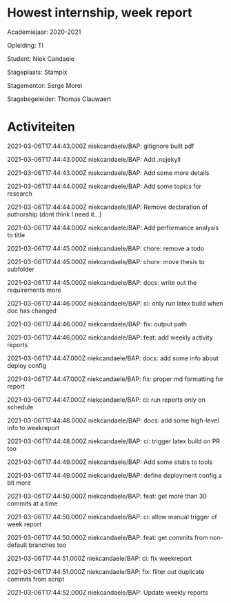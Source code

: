 # Howest internship, week report

Academiejaar: 2020-2021

Opleiding: TI

Student: Niek Candaele

Stageplaats: Stampix

Stagementor: Serge Morel

Stagebegeleider: Thomas Clauwaert

# Activiteiten


2021-03-06T17:44:43.000Z niekcandaele/BAP: gitignore built pdf


2021-03-06T17:44:43.000Z niekcandaele/BAP: Add .nojekyll


2021-03-06T17:44:43.000Z niekcandaele/BAP: Add some more details


2021-03-06T17:44:44.000Z niekcandaele/BAP: Add some topics for research


2021-03-06T17:44:44.000Z niekcandaele/BAP: Remove declaration of authorship (dont think I need it...)


2021-03-06T17:44:44.000Z niekcandaele/BAP: Add performance analysis to title


2021-03-06T17:44:45.000Z niekcandaele/BAP: chore: remove a todo


2021-03-06T17:44:45.000Z niekcandaele/BAP: chore: move thesis to subfolder


2021-03-06T17:44:45.000Z niekcandaele/BAP: docs: write out the requirements more


2021-03-06T17:44:46.000Z niekcandaele/BAP: ci: only run latex build when doc has changed


2021-03-06T17:44:46.000Z niekcandaele/BAP: fix: output path


2021-03-06T17:44:46.000Z niekcandaele/BAP: feat: add weekly activity reports


2021-03-06T17:44:47.000Z niekcandaele/BAP: docs: add some info about deploy config


2021-03-06T17:44:47.000Z niekcandaele/BAP: fix: proper md formatting for report


2021-03-06T17:44:47.000Z niekcandaele/BAP: ci: run reports only on schedule


2021-03-06T17:44:48.000Z niekcandaele/BAP: docs: add some high-level info to weekreport


2021-03-06T17:44:48.000Z niekcandaele/BAP: ci: trigger latex build on PR too


2021-03-06T17:44:49.000Z niekcandaele/BAP: Add some stubs to tools


2021-03-06T17:44:49.000Z niekcandaele/BAP: define deployment config a bit more


2021-03-06T17:44:50.000Z niekcandaele/BAP: feat: get more than 30 commits at a time


2021-03-06T17:44:50.000Z niekcandaele/BAP: ci: allow manual trigger of week report


2021-03-06T17:44:50.000Z niekcandaele/BAP: feat: get commits from non-default branches too


2021-03-06T17:44:51.000Z niekcandaele/BAP: ci: fix weekreport


2021-03-06T17:44:51.000Z niekcandaele/BAP: fix: filter out duplicate commits from script


2021-03-06T17:44:52.000Z niekcandaele/BAP: Update weekly reports


